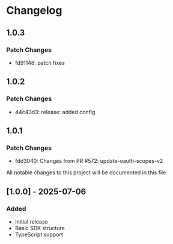 # Changelog

## 1.0.3

### Patch Changes

- fd91148: patch fixes

## 1.0.2

### Patch Changes

- 44c43d3: release: added config

## 1.0.1

### Patch Changes

- fdd3040: Changes from PR #572: update-oauth-scopes-v2

All notable changes to this project will be documented in this file.

## [1.0.0] - 2025-07-06

### Added

- Initial release
- Basic SDK structure
- TypeScript support

<!-- Add your changes here using this format:

## [1.1.0] - YYYY-MM-DD

### Added
- New feature

### Changed
- Updated feature

### Fixed
- Bug fix

### Removed
- Deprecated feature
-->
